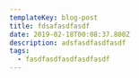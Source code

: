 ```yaml
---
templateKey: blog-post
title: fdsafasdfasdf
date: 2019-02-18T00:08:37.800Z
description: adsfasdfasdfasdf
tags:
  - fasdfasdfasdfasdfasdf
---
```


